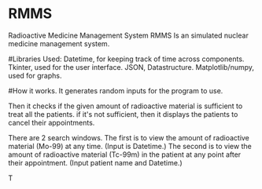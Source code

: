 # RMMS
Radioactive Medicine Management System
RMMS Is an simulated nuclear medicine management system.


#Libraries Used:
Datetime, for keeping track of time across components.
Tkinter, used for the user interface.
JSON, Datastructure.
Matplotlib/numpy, used for graphs.


#How it works.
It generates random inputs for the program to use.

Then it checks if the given amount of radioactive material is sufficient to treat all the patients.
if it's not sufficient, then it displays the patients to cancel their appointments.

There are 2 search windows.
The first is to view the amount of radioactive material (Mo-99) at any time. (Input is Datetime.)
The second is to view the amount of radioactive material (Tc-99m) in the patient at any point after their appointment. (Input patient name and Datetime.)

T